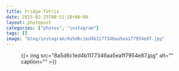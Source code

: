 ```yaml
---
title: Fridge Tetris
date: 2015-02-25T08:51:28+00:00
layout: photopost
categories: ["photos", "instagram"]
tags: []
image: "blog/instagram/8a5d6c1ed4b1177346aa5ea1f7954e87.jpg"
---
```


<figure class="photo photo--square">
  {{< img src="8a5d6c1ed4b1177346aa5ea1f7954e87.jpg" alt="" caption="" >}}

</figure>


